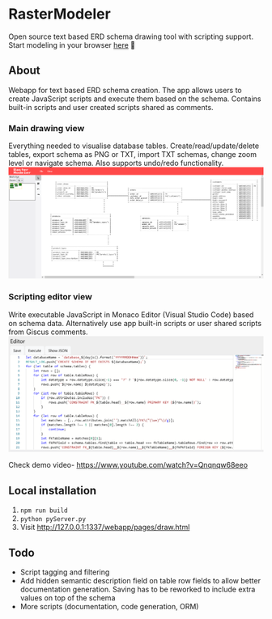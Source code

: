 # RasterModeler

Open source text based ERD schema drawing tool with scripting support. Start modeling in your browser [here](https://oskar-anderson.github.io/RasterModeler/pages/draw.html) 📐

## About
Webapp for text based ERD schema creation. The app allows users to create JavaScript scripts and execute them based on the schema. Contains built-in scripts and user created scripts shared as comments.

### Main drawing view
Everything needed to visualise database tables. Create/read/update/delete tables, export schema as PNG or TXT, import TXT schemas, change zoom level or navigate schema. Also supports undo/redo functionality.
![Drawing view](./doc/img/drawing_view_2.png)


### Scripting editor view
Write executable JavaScript in Monaco Editor (Visual Studio Code) based on schema data. Alternatively use app built-in scripts or user shared scripts from Giscus comments.
![Scripting editor view](./doc/img/scripting_editor_view.png)

Check demo video- https://www.youtube.com/watch?v=Qnqnqw68eeo

## Local installation
1. `npm run build`
2. `python pyServer.py`
3. Visit http://127.0.0.1:1337/webapp/pages/draw.html

## Todo
* Script tagging and filtering
* Add hidden semantic description field on table row fields to allow better documentation generation. Saving has to be reworked to include extra values on top of the schema
* More scripts (documentation, code generation, ORM)

